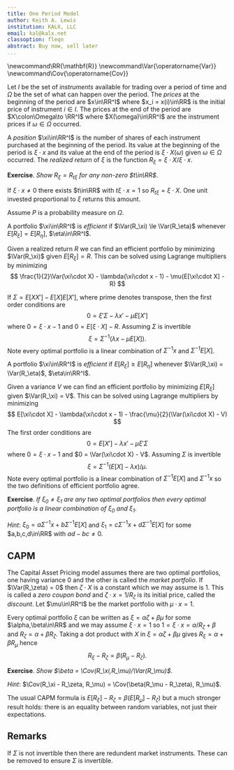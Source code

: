 ```yaml
---
title: One Period Model
author: Keith A. Lewis
institution: KALX, LLC
email: kal@kalx.net
classoption: fleqn
abstract: Buy now, sell later
...
```


\newcommand\RR{\mathbf{R}}
\newcommand\Var{\operatorname{Var}}
\newcommand\Cov{\operatorname{Cov}}

Let $I$ be the set of _instruments_ available for trading over a period of time
and $Ω$ be the set of what can happen over the period.
The _prices_ at the beginning of the period are $x\in\RR^I$ where $x_i = x(i)\in\RR$ is the initial
price of instrument $i\in I$.
The prices at the end of the period are $X\colon\Omega\to \RR^I$ where $X(\omega)\in\RR^I$
are the instrument prices if $\omega\in\Omega$ occurred.

A _position_ $\xi\in\RR^I$ is the number of shares of each instrument purchased
at the beginning of the period. Its value at the beginning of the period
is $\xi\cdot x$ and its value at the end of the period is $\xi\cdot X(\omega)$
given $\omega\in\Omega$ occurred. The _realized return_ of $\xi$
is the function $R_\xi = \xi\cdot X/\xi\cdot x$.

__Exercise__. _Show $R_\xi = R_{t\xi}$ for any non-zero $t\in\RR$_.

If $\xi\cdot x\not=0$ there exists $t\in\RR$ with $t\xi\cdot x = 1$
so $R_{t\xi} = \xi\cdot X$. One unit invested proportional to $\xi$
returns this amount.

Assume $P$ is a probability measure on $\Omega$.

A portfolio $\xi\in\RR^I$ is _efficient_ if $\Var(R_\xi) \le \Var(R_\eta)$
whenever $E[R_\xi] = E[R_\eta]$, $\eta\in\RR^I$.

Given a realized return $R$ we can find an efficient portfolio by
minimizing $\Var(R_\xi)$ given $E[R_\xi] = R$. This can be solved using Lagrange
multipliers by minimizing
$$
	\frac{1}{2}\Var(\xi\cdot X) - \lambda(\xi\cdot x - 1) - \mu(E[\xi\cdot X] - R)
$$

If $\Sigma = E[XX'] - E[X]E[X']$, where prime denotes transpose, then the first order conditions are
$$
	0 = \xi'\Sigma - \lambda x' - \mu E[X']
$$
where $0 = \xi\cdot x - 1$ and $0 = E[\xi\cdot X] - R$. Assuming $\Sigma$ is invertible
$$
	\xi = \Sigma^{-1}(\lambda x - \mu E[X]).
$$
Note every optimal portfolio is a linear combination of $\Sigma^{-1}x$ and $\Sigma^{-1}E[X]$.

A portfolio $\xi\in\RR^I$ is _efficient_ if $E[R_\xi] \ge E[R_\eta]$
whenever $\Var(R_\xi) = \Var(R_\eta)$, $\eta\in\RR^I$.

Given a variance $V$ we can find an efficient portfolio by
minimizing $E[R_\xi]$ given $\Var(R_\xi) = V$. This can be solved using Lagrange
multipliers by minimizing
$$
	E[\xi\cdot X] - \lambda(\xi\cdot x - 1) - \frac{\mu}{2}(\Var(\xi\cdot X) - V)
$$
The first order conditions are
$$
	0 = E[X'] - \lambda x' - \mu \xi'\Sigma
$$
where $0 = \xi\cdot x - 1$ and $0 = \Var(\xi\cdot X) - V$. Assuming $\Sigma$ is invertible
$$
	\xi = \Sigma^{-1}(E[X] - \lambda x)/\mu.
$$
Note every optimal portfolio is a linear combination of $\Sigma^{-1}E[X]$ and
$\Sigma^{-1}x$ so the two definitions of efficient portfolio agree.

__Exercise__. _If $\xi_0\not=\xi_1$ are any two optimal portfolios then
every optimal portfolio is a linear combination of $\xi_0$ and $\xi_1$_.

_Hint_: $\xi_0 = a\Sigma^{-1}x + b\Sigma^{-1}E[X]$ and
$\xi_1 = c\Sigma^{-1}x + d\Sigma^{-1}E[X]$ for some $a,b,c,d\in\RR$ with
$ad - bc\not=0$.

## CAPM

The Capital Asset Pricing model assumes there are two optimal portfolios,
one having variance 0 and the other is called the _market portfolio_.
If $\Var(R_\zeta) = 0$ then $\zeta\cdot X$ is a constant which we may
assume is 1.  This is called a _zero coupon bond_ and $\zeta\cdot x = 1/R_\zeta$
is its initial price, called the _discount_. Let $\mu\in\RR^I$ be the market portfolio
with $\mu\cdot x = 1$.

Every optimal portfolio $\xi$ can be written as $\xi = \alpha\zeta + \beta\mu$ for
some $\alpha,\beta\in\RR$ and we may assume $\xi\cdot x = 1$
so $1 = \xi\cdot x = \alpha/R_\zeta + \beta$ and $R_\zeta = \alpha + \beta R_\zeta$.
Taking a dot product with $X$ in $\xi = \alpha\zeta + \beta\mu$ gives
$R_\xi = \alpha + \beta R_\mu$ hence
$$
	R_\xi - R_\zeta = \beta(R_\mu - R_\zeta).
$$

__Exercise__. _Show $\beta = \Cov(R_\xi,R_\mu)/\Var(R_\mu)$_.

_Hint_: $\Cov(R_\xi - R_\zeta, R_\mu) = \Cov(\beta(R_\mu - R_\zeta), R_\mu)$.

The usual CAPM formula is $E[R_\xi] - R_\zeta = \beta(E[R_\mu] - R_\zeta)$
but a much stronger result holds: there is an equality between random variables,
not just their expectations.

## Remarks

If $\Sigma$ is not invertible then there are redundent market instruments.
These can be removed to ensure $\Sigma$ is invertible.

<!--

## Derivative

A _derivative instrument_ is a function $A\colonΩ\to\RR$ that pays some _amount_
at the end of the period depending on what happened.
If there is a $γ\in\RR^I$ with
$γ\cdot X = A$ then there is a perfect hedge. The _cost_ of
setting up the hedge at the beginning of the period is $γ\cdot x$.

If more things can happen than the number of instruments then it is not
the case perfect hedges always exist.  The usual case is that they do
not and risk management involves the study of how well a derivative can
be hedged.
The basic problem of one-period hedging is to find $γ\in\RR^I$ such that
$γ\cdot X - A$ is "minimized" in some sense.

## Arbitrage

The cost of acquiring $γ$ shares of each instrument at the beginning
of the period is $γ\cdot x$. If that is negative then you make money.
At the end of the period you close the position by selling all of your
shares.  This results in a cash flow of $γ\cdot X$ to your account.
If that is non-negative then you don't lose money.  A one period model
has _arbitrage_ if there exists $γ\in \RR^I$ with $γ\cdot x <
0$ and $γ\cdot X(\omega)\ge0$, $\omega\inΩ$.

## FTAP

The one-period Fundamental Theorem of Asset Pricing states that there is no
arbitrage if and only if there exists a non-negative measure $\Pi$ on $Ω$
such that $x = \int_Ω X\,d\Pi$. If such a measure exists and
$γ\cdot X\ge 0$ then $γ\cdot x \ge 0$ so there is no arbitrage.

We assume $X$ is bounded and $\Pi$ is finitely additive.

**Lemma.** _If $x\in\bm{R}^n$ and $C$ is a closed cone in
$\bm{R}^n$ with $x\not\in C$ then there exists $ξ\in\bm{R}^n$
with $ξ\cdot x < 0$ and $ξ\cdot y \ge0$ for $y\in C$._

Recall that a _cone_ is a subset of a vector space closed under addition
and multiplication by a positive scalar, that is, $C + C\subseteq C$
and $tC\subseteq C$ for $t > 0$.
For example, the set of arbitrage positions is a cone.

_Proof._ Since $C$ is closed and convex there exists $x^*\in C$ with
$0 < ||x^* - x|| \le ||y - x||$ for all $y\in C$.  Let $ξ = x^* - x$.
For any $y\in C$ and $t > 0$ we have $ty + x^*\in C$ so $||ξ|| \le ||ty + ξ||$. 
Simplifying gives $t^2||y||^2 + 2tξ\cdot y\ge 0$. 
Dividing by $t > 0$ and letting $t$ decrease to 0 shows $ξ\cdot y\ge 0$. 
Take $y = x^*$ then $tx^* + x^*\in C$ for $t \ge -1$. By similar reasoning,
letting $t$ increase to 0 shows $ξ\cdot x^*\le 0$ so $ξ\cdot x^* = 0$. 
Since $0 < ||ξ||^2 = ξ\cdot (x^* - x) = -ξ\cdot x$ we have $ξ\cdot x < 0$.
$\blacksquare$

The set of non-negative finitely additive measures is a closed
cone and $X\mapsto \int_Ω X\,d\Pi$ is positive, linear, and continuous
so $C = \{\int_Ω X\,d\Pi \mid \Pi\ge 0\}$ is also a closed cone.
The contrapositive of the FTAP follows from the lemma.

The proof also shows how to find an arbitrage when one exists.
For example, if $Ω$ is a singleton then the cone generated by $X(Ω)$
is $\{tX(ω)\mid t \ge 0\}$ where $Ω = \{ω\}$.  The projection onto the
ray is $e\otimes e$ where $e = X(ω)/\|X(ω)\|$ so $ξ = (x\cdot e)e - x$
is an arbitrage unless $x$ is a positive scalar multiple of $X(ω)$.

Note that the lemma is a purely geometric fact that does not involve measures.
It is usually called Farkas' lemma and is a special case of the Hahn-Banach theorem
in finite dimensional space.

## Hedging

Given a derivative payoff $A$ at the end of the period we wish to
minimize, in some sense, $γ\cdot X - A$ over available hedges $γ\in\RR^I$.

__Lemma__. _Using the notation above $(γ\cdot X - A)^2 = \|(XX')^{1/2}(γ - XA/X'X)\|^2$ on $Ω$_.

Letting $Σ = (XX')^{1/2}$ we have 
$$
	\|Σγ - Σ^{-1}XA\|^2 = γ'XX'γ - 2γ'XA + X'(XX')^{-1}X A^2
$$
so 
$$
\begin{aligned}
(γ\cdot X - A)^2 &= γ'XX'γ - 2γ'XA + A^2 \\
	&= \|Σγ - Σ^{-1}XA\|^2 - X'(XX')^{-1}X A^2 + A^2.\\
\end{aligned}
$$
Since $(XX')X = X(X'X)$ the matrix $XX'$ has eigenvector $X$ with eigenvalue $V = X'X$
as functions on $Ω$.
This implies $Σ^{-1}X = X/\sigma$ and $X'(XX')^{-1}X = 1$ hence
$$
	(γ\cdot X - A)^2 = \|Σ γ - XA/\sigma\|^2 = \|Σ(γ - XA/σ^2)\|^2.
$$

Given a probability measure on $Ω$, $E[(γ\cdot X - A)^2]$ is minimized
when $γ - E[XX']^{-1}E[XA] = 0$. This is analogous to $γ - XA/σ^2$
being "minimized" over $Ω$. 

If $Ω = \{ω\}$ is a singleton then $γ^* = X(ω)A(ω)/\|X(ω)\|^2$ is the natural choice for the
best estimate. If the model is arbitrage free then $Rx = X(ω)$ for some $R > 0$ and
$γ\cdot x = A(ω)/R$ is the cost of the hedge. In this case $γ\cdot X(ω) = A(ω)$ replicates the derivative
and $X(ω)X'(ω) = R^2xx'$ so $R = \|X\|/\|x\|$.

If $Ω = \{ω_0, ω_1\}$ has two points then $XX'$ is rank two.
If $u,v\in\RR^I$ then the SVD of $uu' + vv'$ in terms of the basis $\{u,v\}$ has eigenvalues 
$$
(a^2 + c^2 \pm \sqrt{(a^2 - c^2)^2 + (2b)^2})/2
$$
where $a^2 = u'u = \|u\|^2$,
$c^2 = v'v = \|v\|^2$, and
$b = u'v = v'u = ρac$.
Note $\|u \pm v\|^2 = a^2 \pm 2b + c^2$.
The eigenvectors are
$$
(a^2 - c^2 \pm \sqrt{(a^2 - c^2)^2 + (2b)^2}, 2b).
$$
Note these are orthogonal and if $a = c$ the eigenvalues are
$a^2 \pm b$, and the eigenvectors are $2(\pm b, b)$

Using $\sqrt{d + x} \approx \sqrt{d} + x/2\sqrt{d}$ for small $x$, the eigenvalues for small $ρ$
are $(a^2 + c^2 \pm |a^2 - c^2| + 2b^2)/2$.
If $a \ge c$ these are $a^2 + b^2/sqrt{a^c - c^2}$ and $c^2 - b^2/sqrt{a^c - c^2}$.
The corresponding eigenvectors are
$(a^2 - c^2 \pm |a^2 - c^2| + 2b^2, 2b)$.
If $a \ge c$ these are $2(a^2 - c^2 + b^2, b)$ and $2(-b^2, b)$.

$$
-(a^2 - c^2 + b^2)b^2 + (b+e)^2$.
= -(a^2 - c^2 + b^2)b^2 + b^2 + 2be + e^2$
$$
$$
	e = -b \pm \sqrt{b^2 + b((a^2 - c^2 + b^2)b^2}
$$

Let $d^2 = a^2 - c^2$ assuming $a \ge c$.
$$
\|(d \pm \sqrt{d^2 + 4b^2})u + 2bv\|^2
$$
$$
= (d \pm \sqrt{d^2 + 4b^2})^2 u'u
  + 2(d \pm \sqrt{d^2 + 4b^2})2b u'v
  + 4b^2 v'v
$$  
$$  
= (d \pm \sqrt{d^2 + 4b^2})^2 a^2
  + 4(d \pm \sqrt{d^2 + 4b^2})b^2
  + 4b^2 c^2
$$
$$
= (d^2 \pm 2d\sqrt{d^2 + 4b^2} + d^2 + 4b^2) a^2
  + 4(d \pm \sqrt{d^2 + 4r^2})b^2
  + 4b^2 c^2
$$
$$
= (a^2d^2 \pm 2a^2d\sqrt{d^2 + 4b^2} + a^2d^2 + 4a^2b^2)
  + 4b^2d \pm 4b^2\sqrt{d^2 + 4r^2}
  + 4b^2 c^2
$$
$$
= 2a^2d^2 + 4a^2b^2
+ 4b^2d
+ 4b^2 c^2
\pm (2a^2d + 4b^2)\sqrt{d^2 + 4b^2}
$$

In general we can do a principal component analysis on $\{X(ω)A(ω)/\|X(ω)\|^2\mid ω\in Ω\}$ and
choose $γ^*$ to be first principal component.

Fix a probability measure and let $Σ = E[XX']^{1/2}$ so
$$
\begin{aligned}
E[(γ\cdot X - A)^2] &= γ'E[XX']γ - 2E[X'A]γ + E[A^2]\\
	&= \|Σγ - Σ^{-1}E[XA]\|^2 - \|Σ^{-1}E[XA]\|^2 + E[A^2].\\
\end{aligned}
$$
This has minimum value $E[A^2] - E[X'A]E[XX']^{-1}E[XA]$ when $γ = E[XX']^{-1}E[XA]$.
The least squares minimum does not depend on initial prices $x$, but we are only
interested in arbitrage free models. In this case we have $x = \int X\,dΠ = E[X]\|Π\|$
where we use the probability measure $P = Π/\|Π\|$.


### Two Instruments

Let $x = (r, s)$, $r,s\in\RR$ and $X = (R, S)$, $R,S\colonΩ\to\RR$.
We may assume $r = s = 1$. The matrix $XX'$ has eigenvectors
$(R/S, 1)$ and $(-S/R, 1)$ with eigenvalues $σ^2 = R^2 + S^2$ and $0$, respectively.

We have
$$
E[XX'] = \begin{pmatrix} E[R^2] & E[RS] \\ E[SR] & E[S^2] \end{pmatrix}
$$
and
$$
E[XX']^{-1} = \frac{1}{E[R^2]E[S^2] - E[RS]^2} 
\begin{pmatrix} E[S^2] & -E[RS] \\ -E[SR] & E[R^2] \end{pmatrix}
$$
The eigenvalues of $E[XX']$ are
$$
(E[R^2] + E[S^2] \pm \sqrt{(E[R^2] - E[S^2])^2 + 4 E[RS]^2})/2
$$
and
The corresponding eigenvectors are
$$
((E[R^2] - E[S^2] \pm \sqrt{(E[R^2] - E[S^2])^2 + 4 E[RS]^2})/2E[RS], 1).
$$

$E[X^2] = E[X]^2 + Var(X)$

-->
